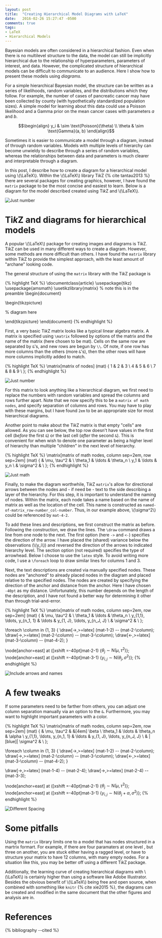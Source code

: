 ```yaml
---
layout: post
title:  "Creating Hierarchical Model Diagrams with LaTeX"
date:   2016-02-26 15:27:47 -0500
comments: true
tags:
- LaTeX
- Hierarchical Models
---
```


Bayesian models are often considered in a hierarchical fashion. Even when there is no multilevel structure to the data, the model can still be implicitly hierarchical due to the relationship of hyperparameters, parameters of interest, and data. However, the complicated structure of hierarchical models can be difficult to communicate to an audience. Here I show how to present these models using *diagrams*.

For a simple hierarchical Bayesian model, the structure can be written as a series of likelihoods, random variables, and the distributions which they follow. For example, the number of cases of pancreatic cancer may have been collected by county (with hypothetically standardized population sizes). A simple model for learning about this data could use a Poisson likelihood and a Gamma prior on the mean cancer cases with parameters *a* and *b*.

$$\begin{align}
y_i & \sim \text{Poisson}(\theta) \\
\theta & \sim \text{Gamma}(a, b)
\end{align}$$

Sometimes it is easier to communicate a model through a diagram, instead of through random variables. Models with multiple levels of hierarchy can become unwieldy to describe through a series of random variables, whereas the relationships between data and parameters is much clearer and interpretable through a diagram. 

In this post, I describe how to create a diagram for a hierarchical model using \\(\LaTeX\\). Within the \\(\LaTeX\\) library Ti*k*Z {% cite tantau2013 %} there are several packages for creating graphics, however, I have found the `matrix` package to be the most concise and easiest to learn. Below is a diagram for the model described created using Ti*k*Z and \\(\LaTeX\\).

![Just number](/assets/img/hierarchical-comparison.svg)

# Ti*k*Z and diagrams for hierarchical models

A popular \\(\LaTeX\\) package for creating images and diagrams is Ti*k*Z. Ti*k*Z can be used in many different ways to create a diagram. However, some methods are more difficult than others. I have found the `matrix` library within Ti*k*Z to provide the simplest approach, with the least amount of "archane" looking code.

The general structure of using the `matrix` library with the Ti*k*Z package is

{% highlight TeX %}
\documentclass{article}
\usepackage{tikz}
\usepackage{amsmath} 
\usetikzlibrary{matrix} % note this is in the preamble
\begin{document}

\begin{tikzpicture}

% diagram here

\end{tikzpicture}
\end{document}
{% endhighlight %}

First, a very basic Ti*k*Z matrix looks like a typical linear algebra matrix. A matrix is specified using `\matrix` followed by options of the matrix and the name of the matrix (here chosen to be mat). Cells on the same row are separated by `&`'s, and new rows are begun by `\\`. Of note, if one row has more columns than the others (more `&`'s), then the other rows will have more columns implicitly added to match.

{% highlight TeX %}
\matrix[matrix of nodes] (mat)
{
    1 & 2 & 3 \\
    4 & 5 & 6 \\
    7 & 8 & 9 \\
};
{% endhighlight %}

![Just number](/assets/img/hierarchical-graph-1.svg)

For this matrix to look anything like a hierarchical diagram, we first need to replace the numbers with random variables and spread the columns and rows further apart. Note that we now specify this to be a `matrix of math nodes`, and specify separation of columns and rows. You may have to play with these margins, but I have found `2em` to be an appropriate size for most hierarchical diagrams.

Another point to make about the Ti*k*Z matrix is that empty "cells" are allowed. As you can see below, the top row doesn't have values in the first cell (*before* the first `&`) or the last cell (*after* the second `&`). This is convenient for when wish to denote one parameter as being a higher level of hierarchy than multiple "children" in the next level of hierarchy.

{% highlight TeX %}
\matrix[matrix of math nodes, column sep=2em, row sep=2em] (mat)
{
    & \mu, \tau^2 & \\
    \theta_1 & \ldots & \theta_n \\
    y_1 & \ldots & y_n \\
    & \sigma^2 & \\
};
{% endhighlight %}

![Just math](/assets/img/hierarchical-graph-2.svg)

Finally, to make the diagram worthwhile, Ti*k*Z `matrix`'s allow for directional arrows between the nodes and - if need be - text to the side describing a layer of the hierarchy. For this step, it is important to understand the naming of nodes. Within the matrix, each node takes a name based on the name of matrix as well as the location of the cell. This name is constructed as `named-of-matrix_row-number_col-number`. Thus, in our example above, \\(\sigma^2\\) could be referenced by `mat-4-2`.

To add these lines and descriptions, we first construct the matrix as before. Following the construction, we draw the lines. The `\draw` command draws a line from one node to the next. The first option (here `->` and `<-`) specifies the direction of the arrow. I have placed the (shared) variance below the observations (\\(y_i\\)) and reversed the direction of the arrows to indicated hierarchy level. The section option (not required) specifies the type of arrowhead. Below I choose to use the `latex` style. To avoid writing more code, I use a `\foreach` loop to draw similar lines for columns 1 and 3.

Next, the text descriptions are created via manually specified nodes. These nodes are "anchored" to already placed nodes in the diagram and placed relative to the specified nodes. The nodes are created by specifying the direction of the anchor and distance from the anchor. Here I have chosen `-40pt` as my distance. Unfortunately, this number depends on the length of the description, and I have not found a better way for determining it other than through trial-and-error.

{% highlight TeX %}
\matrix[matrix of math nodes, column sep=2em, row sep=2em] (mat)
{
    & \mu, \tau^2 & \\ 
    \theta_1 & \ldots & \theta_n \\
    y_{1,1}, \ldots, y_{n_1, 1} & \ldots & y_{1, J}, 
    \ldots, y_{n_J, J} \\
    & \sigma^2 & \\
};

\foreach \column in {1, 3}
{
    \draw[->,>=latex] (mat-1-2) -- (mat-2-\column);
    \draw[->,>=latex] (mat-2-\column) -- (mat-3-\column);
    \draw[<-,>=latex] (mat-3-\column) -- (mat-4-2);
}

\node[anchor=east] at ([xshift =-40pt]mat-2-1) 
{$\theta_j \sim \text{N}(\mu, \tau^2)$};
\node[anchor=east] at ([xshift =-40pt]mat-3-1) 
{$y_{i, j} \sim \text{N}(\theta_j, \sigma^2)$};
{% endhighlight %}

![Include arrows and names](/assets/img/hierarchical-graph-3.svg)

# A few tweaks

If some parameters need to be farther from others, you can adjust one column separation manually via an option to the `&`. Furthermore, you may want to highlight important parameters with a color.

{% highlight TeX %}
\matrix[matrix of math nodes, column sep=2em, row sep=2em] (mat)
{
    & \mu, \tau^2 & &[4em] \beta \\ 
    \theta_1 & \ldots & \theta_n & \alpha \\
    y_{1,1}, \ldots, y_{n_1, 1} & \ldots & y_{1, J}, 
    \ldots, y_{n_J, J} \\
    & |[blue]| \sigma^2 & \\
};

\foreach \column in {1, 3}
{
    \draw[->,>=latex] (mat-1-2) -- (mat-2-\column);
    \draw[->,>=latex] (mat-2-\column) -- (mat-3-\column);
    \draw[<-,>=latex] (mat-3-\column) -- (mat-4-2);
}

\draw[->,>=latex] (mat-1-4) -- (mat-2-4);
\draw[->,>=latex] (mat-2-4) -- (mat-3-3);

\node[anchor=east] at ([xshift =-40pt]mat-2-1) 
{$\theta_j \sim \text{N}(\mu, \tau^2)$};
\node[anchor=east] at ([xshift =-40pt]mat-3-1) 
{$y_{i, j} \sim \text{N}(\theta_j + \alpha, \sigma^2)$};
{% endhighlight %}

![Different Spacing](/assets/img/hierarchical-graph-4.svg)

# Some pitfalls

Using the `matrix` library limits one to a model that has nodes structured in a martrix formart. For example, if there are four paramaters at one level , but three on another, you are stuck either having a ragged level, or have to structure your matrix to have 12 columns, with many empty nodes. For a situation like this, you may be better off using a different Ti*k*Z package.

Additionally, the learning curve of creating hierarchical diagrams with \\(\LaTeX\\) is certainly higher than using a software like Adobe Illustrator. Besides the obvious benefit of \\(\LaTeX\\) being free and open source, when combined with something like `knitr` {% cite xie2015 %}, the diagrams can be created and modified in the same document that the other figures and analysis are in.

# References

{% bibliography --cited %}
